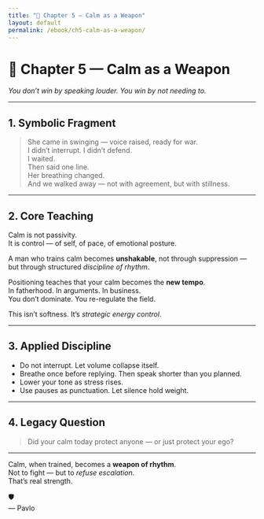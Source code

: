 ```yaml
---
title: "📖 Chapter 5 — Calm as a Weapon"
layout: default
permalink: /ebook/ch5-calm-as-a-weapon/
---
```


# 📖 Chapter 5 — Calm as a Weapon  
_You don’t win by speaking louder. You win by not needing to._

---

## 1. Symbolic Fragment

> She came in swinging — voice raised, ready for war.  
> I didn’t interrupt. I didn’t defend.  
> I waited.  
> Then said one line.  
> Her breathing changed.  
> And we walked away — not with agreement, but with stillness.

---

## 2. Core Teaching

Calm is not passivity.  
It is control — of self, of pace, of emotional posture.  

A man who trains calm becomes **unshakable**, not through suppression —  
but through structured *discipline of rhythm*.

Positioning teaches that your calm becomes the **new tempo**.  
In fatherhood. In arguments. In business.  
You don’t dominate. You re-regulate the field.

This isn’t softness. It’s *strategic energy control*.

---

## 3. Applied Discipline

- Do not interrupt. Let volume collapse itself.  
- Breathe once before replying. Then speak shorter than you planned.  
- Lower your tone as stress rises.  
- Use pauses as punctuation. Let silence hold weight.

---

## 4. Legacy Question

> Did your calm today protect anyone — or just protect your ego?

---

Calm, when trained, becomes a **weapon of rhythm**.  
Not to fight — but to *refuse escalation*.  
That’s real strength.

🛡️  
— Pavlo
